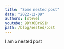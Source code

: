 ```yaml
---
title: "Some nested post"
date: "2022-12-09"
authors: [steve]
youtube: 9DY36BrGS1M
path: /blog/nested/post
---
```


I am a nested post
